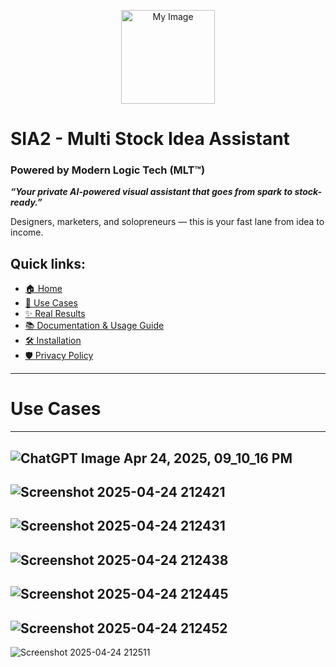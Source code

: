 <p align="center">
  <img src="https://github.com/user-attachments/assets/1ac831ca-ab55-47ff-ba33-ecc55df7ffbc" alt="My Image" width="150"/>
</p>


# SIA2 - Multi Stock Idea Assistant
### Powered by Modern Logic Tech (MLT™)

***“Your private AI-powered visual assistant that goes from spark to stock-ready.”***

Designers, marketers, and solopreneurs — this is your fast lane from idea to income.

## Quick links:
- [🏠 Home](../README.md)
- [🎯 Use Cases](case.md)
- [✨ Real Results](../sample/sample.md)
- [📚 Documentation & Usage Guide](Documentation.md)
- [🛠 Installation](INSTALLATION_GUIDE.md)
- [🛡️ Privacy Policy](PrivacyPolicy.md)
  
---
# Use Cases
---
![ChatGPT Image Apr 24, 2025, 09_10_16 PM](https://github.com/user-attachments/assets/bd03c92f-4b96-47e0-989f-933e5dfea4a2)
---
![Screenshot 2025-04-24 212421](https://github.com/user-attachments/assets/e168aa5d-9337-496f-ab15-3981561b7522)
---
![Screenshot 2025-04-24 212431](https://github.com/user-attachments/assets/1f67b5cc-ad59-4cf8-9f56-2d18a958aab5)
---
![Screenshot 2025-04-24 212438](https://github.com/user-attachments/assets/1911039b-2e21-462f-ae52-d3747432e286)
---
![Screenshot 2025-04-24 212445](https://github.com/user-attachments/assets/ee9da922-014f-4d6f-a148-62855f0f720c)
---
![Screenshot 2025-04-24 212452](https://github.com/user-attachments/assets/3055259f-89a4-44af-9d4d-6acbce9475ea)
---
![Screenshot 2025-04-24 212511](https://github.com/user-attachments/assets/3ce73e42-ef4c-4529-973a-69486c568c44)



